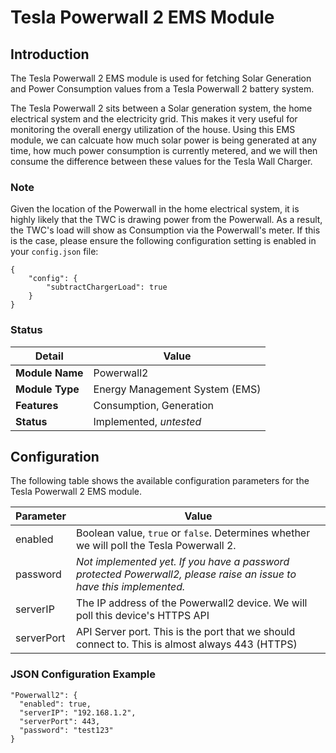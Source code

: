 # Tesla Powerwall 2 EMS Module

## Introduction

The Tesla Powerwall 2 EMS module is used for fetching Solar Generation and Power Consumption values from a Tesla Powerwall 2 battery system.

The Tesla Powerwall 2 sits between a Solar generation system, the home electrical system and the electricity grid. This makes it very useful for monitoring the overall energy utilization of the house. Using this EMS module, we can calcuate how much solar power is being generated at any time, how much power consumption is currently metered, and we will then consume the difference between these values for the Tesla Wall Charger.

### Note

Given the location of the Powerwall in the home electrical system, it is highly likely that the TWC is drawing power from the Powerwall. As a result, the TWC's load will show as Consumption via the Powerwall's meter. If this is the case, please ensure the following configuration setting is enabled in your ```config.json``` file:

```
{
    "config": {
        "subtractChargerLoad": true
    }
}
```

### Status

| Detail          | Value                          |
| --------------- | ------------------------------ |
| **Module Name** | Powerwall2                     |
| **Module Type** | Energy Management System (EMS) |
| **Features**    | Consumption, Generation        |
| **Status**      | Implemented, *untested*        |

## Configuration

The following table shows the available configuration parameters for the Tesla Powerwall 2 EMS module.

| Parameter   | Value         |
| ----------- | ------------- |
| enabled     | Boolean value, ```true``` or ```false```. Determines whether we will poll the Tesla Powerwall 2. |
| password    | *Not implemented yet. If you have a password protected Powerwall2, please raise an issue to have this implemented.* |
| serverIP    | The IP address of the Powerwall2 device. We will poll this device's HTTPS API |
| serverPort  | API Server port. This is the port that we should connect to. This is almost always 443 (HTTPS) |

### JSON Configuration Example

```
"Powerwall2": {
  "enabled": true,
  "serverIP": "192.168.1.2",
  "serverPort": 443,
  "password": "test123"
}
```
